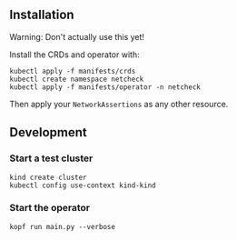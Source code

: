 

## Installation

Warning: Don't actually use this yet!

Install the CRDs and operator with:

```shell
kubectl apply -f manifests/crds
kubectl create namespace netcheck
kubectl apply -f manifests/operator -n netcheck
```

Then apply your `NetworkAssertions` as any other resource.



## Development

### Start a test cluster

```shell
kind create cluster
kubectl config use-context kind-kind
```


### Start the operator

```shell
kopf run main.py --verbose
```
